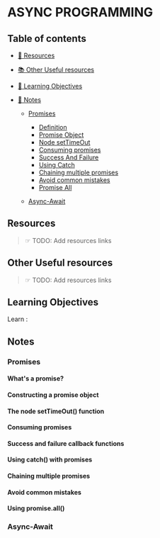 # ASYNC PROGRAMMING

## Table of contents

- [📖 Resources](#resources)
- [📚 Other Useful resources](#other-useful-resources)
- [🎯 Learning Objectives](#learning-objectives)
- [📝 Notes](#notes)

  - [Promises](#promises)

    - [Definition](#whats-a-promise)
    - [Promise Object](#constructing-a-promise-object)
    - [Node setTimeOut](#the-node-settimeout-function)
    - [Consuming promises](#consuming-promises)
    - [Success And Failure](#success-and-failure-callback-functions)
    - [Using Catch](#using-catch-with-promises)
    - [Chaining multiple promises](#chaining-multiple-promises)
    - [Avoid common mistakes](#avoid-common-mistakes)
    - [Promise All](#using-promiseall)

  - [Async-Await](#async-await)

## Resources

> ☞ TODO: Add resources links

## Other Useful resources

> ☞ TODO: Add resources links

## Learning Objectives

Learn :

## Notes

### Promises

#### What's a promise?

#### Constructing a promise object

#### The node setTimeOut() function

#### Consuming promises

#### Success and failure callback functions

#### Using catch() with promises

#### Chaining multiple promises

#### Avoid common mistakes

#### Using promise.all()

### Async-Await
